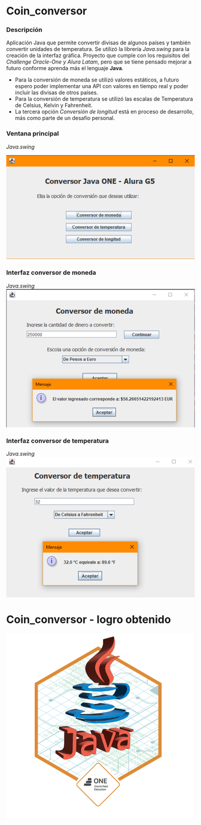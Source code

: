 # Coin_conversor

### **Descripción**

Aplicación Java que permite convertir divisas de algunos países y también convertir unidades de temperatura. Se utilizó la librería *Java.swing* para la creación de la interfaz gráfica. Proyecto que cumple con los requisitos del *Challenge Oracle-One y Alura Latam*, pero que se tiene pensado mejorar a futuro conforme aprenda más el lenguaje **Java**. 

- Para la conversión de moneda se utilizó valores estáticos, a futuro espero poder implementar una API con valores en tiempo real y poder incluir las divisas de otros países. 
- Para la conversión de temperatura se utilizó las escalas de Temperatura de Celsius, Kelvin y Fahrenheit.
- La tercera opción *Conversión de longitud* está en proceso de desarrollo, más como parte de un desafio personal. 

### **Ventana principal**

*Java.swing*

![Alt text](principal.PNG)

### **Interfaz conversor de moneda**

*Java.swing*
![Alt text](overcome_coin.PNG)

### **Interfaz conversor de temperatura**

*Java.swing*
![Alt text](overcome_temperature.PNG)

# Coin_conversor - logro obtenido

![Alt text](InsigniaChallenge01BackEnd.png)
